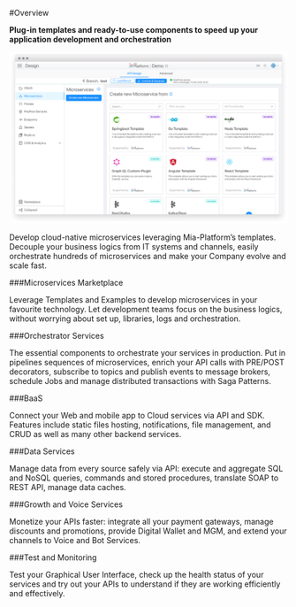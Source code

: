#Overview



**Plug-in templates and ready-to-use components to speed up your application development and orchestration**


![image alt text](img/microservizi.png)

Develop cloud-native microservices leveraging Mia-Platform’s templates. Decouple your business logics from IT systems and channels, easily orchestrate hundreds of microservices and make
your Company evolve and scale fast.


###Microservices Marketplace

Leverage Templates and Examples to develop microservices in your favourite technology. Let development teams focus on the business logics, without worrying about set up, libraries, logs and orchestration.


###Orchestrator Services

The essential components to orchestrate your services in production. Put in pipelines sequences of microservices, enrich your API
calls with PRE/POST decorators, subscribe to topics and publish events to message brokers, schedule Jobs and manage distributed transactions with Saga Patterns.

###BaaS

Connect your Web and mobile app to Cloud services via API and SDK.
Features include static files hosting, notifications, file management, and CRUD as well as many other backend services.

###Data Services 

Manage data from every source safely via API: execute and aggregate SQL
and NoSQL queries, commands and stored procedures, translate SOAP to REST API, manage data caches.

###Growth and Voice Services

Monetize your APIs faster: integrate all your payment gateways, manage discounts and promotions, provide Digital Wallet and MGM, and extend your channels to Voice and Bot Services.

###Test and Monitoring 

Test your Graphical User Interface, check up the health status of your services and try out your APIs to understand if they are working efficiently and effectively.


